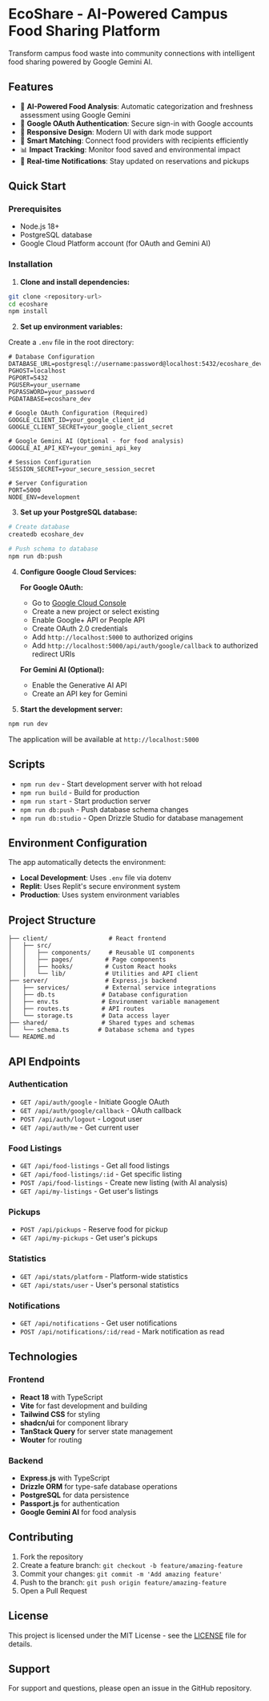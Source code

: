 # EcoShare - AI-Powered Campus Food Sharing Platform

Transform campus food waste into community connections with intelligent food sharing powered by Google Gemini AI.

## Features

- 🤖 **AI-Powered Food Analysis**: Automatic categorization and freshness assessment using Google Gemini
- 🔐 **Google OAuth Authentication**: Secure sign-in with Google accounts
- 📱 **Responsive Design**: Modern UI with dark mode support
- 🎯 **Smart Matching**: Connect food providers with recipients efficiently
- 📊 **Impact Tracking**: Monitor food saved and environmental impact
- 🔔 **Real-time Notifications**: Stay updated on reservations and pickups

## Quick Start

### Prerequisites

- Node.js 18+ 
- PostgreSQL database
- Google Cloud Platform account (for OAuth and Gemini AI)

### Installation

1. **Clone and install dependencies:**
```bash
git clone <repository-url>
cd ecoshare
npm install
```

2. **Set up environment variables:**

Create a `.env` file in the root directory:

```env
# Database Configuration
DATABASE_URL=postgresql://username:password@localhost:5432/ecoshare_dev
PGHOST=localhost
PGPORT=5432
PGUSER=your_username
PGPASSWORD=your_password
PGDATABASE=ecoshare_dev

# Google OAuth Configuration (Required)
GOOGLE_CLIENT_ID=your_google_client_id
GOOGLE_CLIENT_SECRET=your_google_client_secret

# Google Gemini AI (Optional - for food analysis)
GOOGLE_AI_API_KEY=your_gemini_api_key

# Session Configuration
SESSION_SECRET=your_secure_session_secret

# Server Configuration
PORT=5000
NODE_ENV=development
```

3. **Set up your PostgreSQL database:**
```bash
# Create database
createdb ecoshare_dev

# Push schema to database
npm run db:push
```

4. **Configure Google Cloud Services:**

   **For Google OAuth:**
   - Go to [Google Cloud Console](https://console.cloud.google.com)
   - Create a new project or select existing
   - Enable Google+ API or People API
   - Create OAuth 2.0 credentials
   - Add `http://localhost:5000` to authorized origins
   - Add `http://localhost:5000/api/auth/google/callback` to authorized redirect URIs

   **For Gemini AI (Optional):**
   - Enable the Generative AI API
   - Create an API key for Gemini

5. **Start the development server:**
```bash
npm run dev
```

The application will be available at `http://localhost:5000`

## Scripts

- `npm run dev` - Start development server with hot reload
- `npm run build` - Build for production
- `npm run start` - Start production server
- `npm run db:push` - Push database schema changes
- `npm run db:studio` - Open Drizzle Studio for database management

## Environment Configuration

The app automatically detects the environment:

- **Local Development**: Uses `.env` file via dotenv
- **Replit**: Uses Replit's secure environment system
- **Production**: Uses system environment variables

## Project Structure

```
├── client/                 # React frontend
│   ├── src/
│   │   ├── components/     # Reusable UI components
│   │   ├── pages/         # Page components
│   │   ├── hooks/         # Custom React hooks
│   │   └── lib/           # Utilities and API client
├── server/                # Express.js backend
│   ├── services/          # External service integrations
│   ├── db.ts             # Database configuration
│   ├── env.ts            # Environment variable management
│   ├── routes.ts         # API routes
│   └── storage.ts        # Data access layer
├── shared/               # Shared types and schemas
│   └── schema.ts        # Database schema and types
└── README.md
```

## API Endpoints

### Authentication
- `GET /api/auth/google` - Initiate Google OAuth
- `GET /api/auth/google/callback` - OAuth callback
- `POST /api/auth/logout` - Logout user
- `GET /api/auth/me` - Get current user

### Food Listings
- `GET /api/food-listings` - Get all food listings
- `GET /api/food-listings/:id` - Get specific listing
- `POST /api/food-listings` - Create new listing (with AI analysis)
- `GET /api/my-listings` - Get user's listings

### Pickups
- `POST /api/pickups` - Reserve food for pickup
- `GET /api/my-pickups` - Get user's pickups

### Statistics
- `GET /api/stats/platform` - Platform-wide statistics
- `GET /api/stats/user` - User's personal statistics

### Notifications
- `GET /api/notifications` - Get user notifications
- `POST /api/notifications/:id/read` - Mark notification as read

## Technologies

### Frontend
- **React 18** with TypeScript
- **Vite** for fast development and building
- **Tailwind CSS** for styling
- **shadcn/ui** for component library
- **TanStack Query** for server state management
- **Wouter** for routing

### Backend
- **Express.js** with TypeScript
- **Drizzle ORM** for type-safe database operations
- **PostgreSQL** for data persistence
- **Passport.js** for authentication
- **Google Gemini AI** for food analysis

## Contributing

1. Fork the repository
2. Create a feature branch: `git checkout -b feature/amazing-feature`
3. Commit your changes: `git commit -m 'Add amazing feature'`
4. Push to the branch: `git push origin feature/amazing-feature`
5. Open a Pull Request

## License

This project is licensed under the MIT License - see the [LICENSE](LICENSE) file for details.

## Support

For support and questions, please open an issue in the GitHub repository.